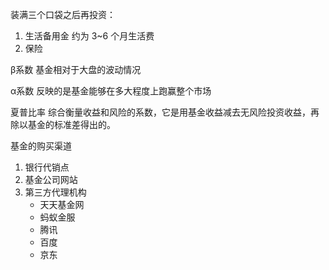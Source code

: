 装满三个口袋之后再投资：

1. 生活备用金 约为 3~6 个月生活费
2. 保险



β系数 基金相对于大盘的波动情况

α系数 反映的是基金能够在多大程度上跑赢整个市场

夏普比率 综合衡量收益和风险的系数，它是用基金收益减去无风险投资收益，再除以基金的标准差得出的。



基金的购买渠道

1. 银行代销点
2. 基金公司网站
3. 第三方代理机构
   * 天天基金网
   * 蚂蚁金服
   * 腾讯
   * 百度
   * 京东

